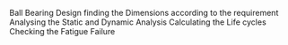 Ball Bearing Design 
finding  the Dimensions according to the requirement 
Analysing the Static and Dynamic Analysis 
Calculating the Life cycles
Checking the Fatigue Failure 
